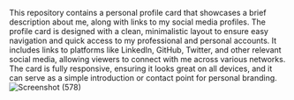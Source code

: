 This repository contains a personal profile card that showcases a brief description about me, along with links to my social media profiles. The profile card is designed with a clean, minimalistic layout to ensure easy navigation and quick access to my professional and personal accounts. It includes links to platforms like LinkedIn, GitHub, Twitter, and other relevant social media, allowing viewers to connect with me across various networks. The card is fully responsive, ensuring it looks great on all devices, and it can serve as a simple introduction or contact point for personal branding.
![Screenshot (578)](https://github.com/user-attachments/assets/30b69a14-64b3-41f4-a2e4-bfafc899ca05)
